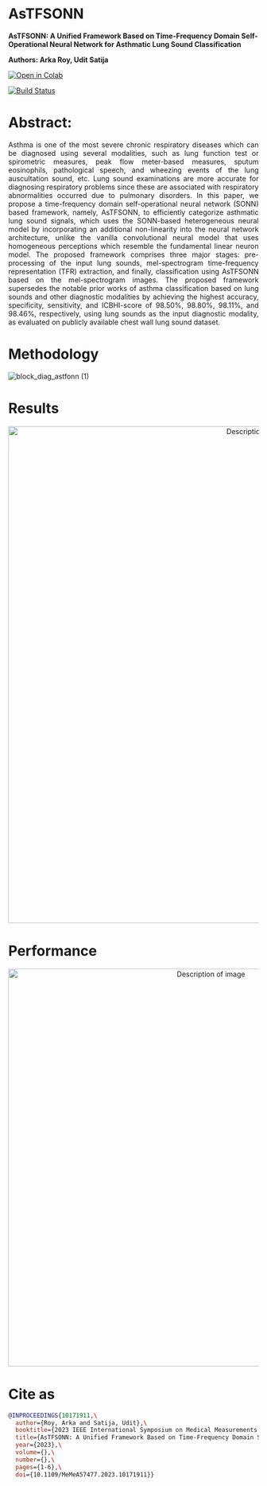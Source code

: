 # AsTFSONN 

**AsTFSONN: A Unified Framework Based on Time-Frequency Domain Self-Operational Neural Network for Asthmatic Lung Sound Classification** 

**Authors: Arka Roy, Udit Satija** 

[![Open in Colab](https://colab.research.google.com/assets/colab-badge.svg)](https://colab.research.google.com/github/rsarka34/AsTFSONN/blob/main/model/AsTFSONN.ipynb)

[![Build Status](https://img.shields.io/badge/build-passing-brightgreen)](https://ieeexplore.ieee.org/abstract/document/10171911)

# Abstract:
<p align="justify">
Asthma is one of the most severe chronic respiratory diseases which can be diagnosed using several modalities, such as lung function test or spirometric measures, peak flow meter-based measures, sputum eosinophils, pathological speech, and wheezing events of the lung auscultation sound, etc. Lung sound examinations are more accurate for diagnosing respiratory problems since these are associated with respiratory abnormalities occurred due to pulmonary disorders. In this paper, we propose a time-frequency domain self-operational neural network (SONN) based framework, namely, AsTFSONN, to efficiently categorize asthmatic lung sound signals, which uses the SONN-based heterogeneous neural model by incorporating an additional non-linearity into the neural network architecture, unlike the vanilla convolutional neural model that uses homogeneous perceptions which resemble the fundamental linear neuron model. The proposed framework comprises three major stages: pre-processing of the input lung sounds, mel-spectrogram time-frequency representation (TFR) extraction, and finally, classification using AsTFSONN based on the mel-spectrogram images. The proposed framework supersedes the notable prior works of asthma classification based on lung sounds and other diagnostic modalities by achieving the highest accuracy, specificity, sensitivity, and ICBHI-score of 98.50%, 98.80%, 98.11%, and 98.46%, respectively, using lung sounds as the input diagnostic modality, as evaluated on publicly available chest wall lung sound dataset.
</p>

# Methodology
![block_diag_astfonn (1)](https://github.com/rsarka34/AsTFSONN/assets/89518952/4e7f719d-0f45-4a48-a8b5-dcd0e0bf0ffc)

# Results
<p align="center">
<img src="https://github.com/user-attachments/assets/a4f6027c-736e-4b98-843f-d807cf5dff0b" alt="Description of image" width="1000"/>
</p>

# Performance
<p align="center">
  <img src="https://github.com/user-attachments/assets/37ccee0d-e5dd-42ed-8f91-2ebd9337b59e" alt="Description of image" width="800"/>
</p>


# Cite as

```bibtex
@INPROCEEDINGS{10171911,\
  author={Roy, Arka and Satija, Udit},\
  booktitle={2023 IEEE International Symposium on Medical Measurements and Applications (MeMeA)},\ 
  title={AsTFSONN: A Unified Framework Based on Time-Frequency Domain Self-Operational Neural Network for Asthmatic Lung Sound Classification},\ 
  year={2023},\
  volume={},\
  number={},\
  pages={1-6},\
  doi={10.1109/MeMeA57477.2023.10171911}}
